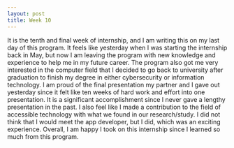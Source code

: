 ```yaml
---
layout: post
title: Week 10
---
```


It is the tenth and final week of internship, and I am writing this on my last day of this program. It feels like yesterday when I was starting the internship back in May, but now I am leaving the program with new knowledge and experience to help me in my future career. The program also got me very interested in the computer field that I decided to go back to university after graduation to finish my degree in either cybersecurity or information technology. I am proud of the final presentation my partner and I gave out yesterday since it felt like ten weeks of hard work and effort into one presentation. It is a significant accomplishment since I never gave a lengthy presentation in the past. I also feel like I made a contribution to the field of accessible technology with what we found in our research/study. I did not think that I would meet the app developer, but I did, which was an exciting experience. Overall, I am happy I took on this internship since I learned so much from this program.
